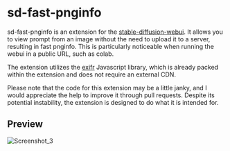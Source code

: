 # sd-fast-pnginfo

sd-fast-pnginfo is an extension for the [stable-diffusion-webui](https://github.com/AUTOMATIC1111/stable-diffusion-webui). It allows you to view prompt from an image without the need to upload it to a server, resulting in fast pnginfo. This is particularly noticeable when running the webui in a public URL, such as colab.

The extension utilizes the [exifr](https://mutiny.cz/exifr/) Javascript library, which is already packed within the extension and does not require an external CDN.

Please note that the code for this extension may be a little janky, and I would appreciate the help to improve it through pull requests. Despite its potential instability, the extension is designed to do what it is intended for.


## Preview
![Screenshot_3](https://github.com/pantat88/sd-fast-pnginfo/assets/132797949/56610683-7781-46dd-b703-4403cfbb4417)
